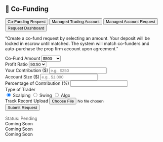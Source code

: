 <!-- Co-Funding Section -->
<section id="co-funding">
    <h2>🤝 Co-Funding</h2>
    <div class="wallet-tabs">
        <button class="tab-button" onclick="showTab('co-fund-request')">Co-Funding Request</button>
        <button class="tab-button" onclick="showTab('managed-trading')">Managed Trading Account</button>
        <button class="tab-button" onclick="showTab('managed-account')">Managed Account Request</button>
        <button class="tab-button" onclick="showTab('requests-dashboard')">Request Dashboard</button>
    </div>
    <div id="co-fund-request" class="tab-content">
        <p>“Create a co-fund request by selecting an amount. Your deposit will be locked in escrow until matched. The system will match co-funders and auto-purchase the prop firm account upon agreement.”</p>
        <form id="co-fund-form">
            <div class="form-group">
                <label for="co-fund-amount">Co-Fund Amount</label>
                <select id="co-fund-amount" onchange="calculatePercentage()">
                    <option value="500">$500</option>
                    <option value="1000">$1,000</option>
                    <option value="2500">$2,500</option>
                    <option value="5000">$5,000</option>
                </select>
            </div>
            <div class="form-group">
                <label for="profit-ratio">Profit Ratio</label>
                <select id="profit-ratio">
                    <option value="50:50">50:50</option>
                    <option value="60:40">60:40</option>
                    <option value="70:30">70:30</option>
                </select>
            </div>
            <div class="form-group">
                <label for="your-contribution">Your Contribution ($)</label>
                <input type="number" id="your-contribution" placeholder="e.g., $250" min="0" onchange="calculatePercentage()">
            </div>
            <div class="form-group">
                <label for="account-size">Account Size ($)</label>
                <input type="number" id="account-size" placeholder="e.g., $1,000" min="0" onchange="calculatePercentage()">
            </div>
            <div class="form-group">
                <label for="percentage-contribution">Percentage of Contribution (%)</label>
                <input type="text" id="percentage-contribution" readonly>
            </div>
            <div class="form-group">
                <label>Type of Trader</label>
                <div>
                    <input type="radio" id="scalping" name="trader-type" value="Scalping" checked>
                    <label for="scalping">Scalping</label>
                    <input type="radio" id="swing" name="trader-type" value="Swing">
                    <label for="swing">Swing</label>
                    <input type="radio" id="algo" name="trader-type" value="Algo">
                    <label for="algo">Algo</label>
                </div>
            </div>
            <div class="form-group">
                <label for="track-record">Track Record Upload</label>
                <input type="file" id="track-record" accept="image/*,.pdf">
            </div>
            <button type="button" class="confirm-btn" onclick="submitCoFundRequest()">Submit Request</button>
        </form>
        <div class="status-tracker" style="margin-top: 1rem; color: #666;">Status: <span class="status status-pending">Pending</span></div>
    </div>
    <div id="managed-trading" class="tab-content">
        <div class="placeholder">Coming Soon</div>
    </div>
    <div id="managed-account" class="tab-content">
        <div class="placeholder">Coming Soon</div>
    </div>
    <div id="requests-dashboard" class="tab-content">
        <div class="placeholder">Coming Soon</div>
    </div>
</section>
